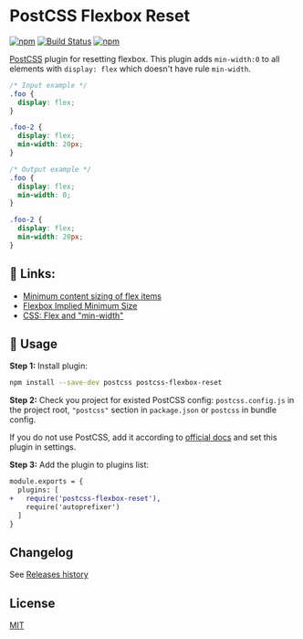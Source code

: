 # PostCSS Flexbox Reset

[postcss]: https://github.com/postcss/postcss
[ci-img]: https://travis-ci.org/AndrejGajdos/postcss-flexbox-reset.svg?branch=main
[ci]: https://travis-ci.org/AndrejGajdos/postcss-flexbox-reset
[mit]: https://github.com/AndrejGajdos/postcss-flexbox-reset/blob/master/LICENSE
[releases history]: https://github.com/AndrejGajdos/postcss-flexbox-reset/blob/master/CHANGELOG.md

[![npm](https://img.shields.io/npm/v/postcss-flexbox-reset.svg)](https://www.npmjs.com/package/postcss-flexbox-reset) [![Build Status][ci-img]][ci]
[![npm](https://img.shields.io/npm/dt/postcss-flexbox-reset.svg)](https://www.npmjs.com/package/postcss-flexbox-reset)

[PostCSS] plugin for resetting flexbox. This plugin adds `min-width:0` to all elements with `display: flex` which doesn't have rule `min-width`.

[postcss]: https://github.com/postcss/postcss

```css
/* Input example */
.foo {
  display: flex;
}

.foo-2 {
  display: flex;
  min-width: 20px;
}
```

```css
/* Output example */
.foo {
  display: flex;
  min-width: 0;
}

.foo-2 {
  display: flex;
  min-width: 20px;
}
```

## 🔗 Links:

- [Minimum content sizing of flex items](https://github.com/philipwalton/flexbugs#1-minimum-content-sizing-of-flex-items-not-honored)
- [Flexbox Implied Minimum Size](http://fantasai.inkedblade.net/style/discuss/flexbox-min-size/)
- [CSS: Flex and "min-width"](https://makandracards.com/makandra/66994-css-flex-and-min-width)

## 🍳 Usage

**Step 1:** Install plugin:

```sh
npm install --save-dev postcss postcss-flexbox-reset
```

**Step 2:** Check you project for existed PostCSS config: `postcss.config.js`
in the project root, `"postcss"` section in `package.json`
or `postcss` in bundle config.

If you do not use PostCSS, add it according to [official docs]
and set this plugin in settings.

**Step 3:** Add the plugin to plugins list:

```diff
module.exports = {
  plugins: [
+   require('postcss-flexbox-reset'),
    require('autoprefixer')
  ]
}
```

[official docs]: https://github.com/postcss/postcss#usage

## Changelog

See [Releases history]

## License

[MIT]
